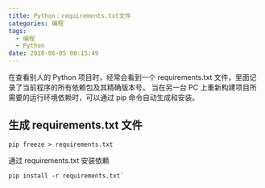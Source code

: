 ```yaml
---
title: Python：requirements.txt文件
categories: 编程
tags:
  - 编程
  - Python
date: 2018-06-05 00:15:49
---
```


在查看别人的 Python 项目时，经常会看到一个 requirements.txt 文件，里面记录了当前程序的所有依赖包及其精确版本号。
当在另一台 PC 上重新构建项目所需要的运行环境依赖时，可以通过 pip 命令自动生成和安装。

## 生成 requirements.txt 文件

```
pip freeze > requirements.txt
```

通过 requirements.txt 安装依赖

```
pip install -r requirements.txt`
```

